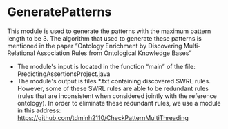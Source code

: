 # GeneratePatterns

This module is used to generate the patterns with the maximum pattern length to be 3. The algorithm that used to generate these patterns is mentioned in the paper “Ontology Enrichment by Discovering Multi-Relational Association Rules from Ontological Knowledge Bases”

- The module's input is located in the function “main” of the file: PredictingAssertionsProject.java
- The module's output is files *.txt containing discovered SWRL rules. However, some of these SWRL rules are able to be redundant rules (rules that are inconsistent when considered jointly with the reference ontology). In order to eliminate these redundant rules, we use a module in this address:
https://github.com/tdminh2110/CheckPatternMultiThreading
